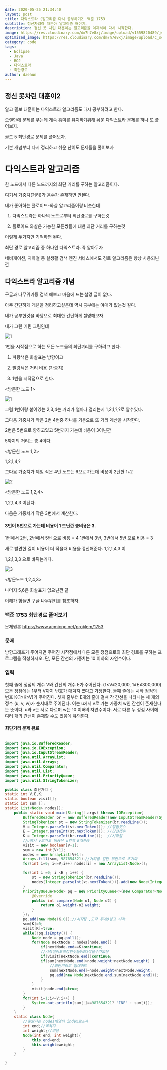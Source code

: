 ```yaml
---
date: 2020-05-25 21:34:40
layout: post
title: 다익스트라 (알고리즘 다시 공부하기2) 백준 1753
subtitle: 정신차려라 대훈아 알고리즘 해야지.
description: 정신 못 차린 대훈이는 알고리즘을 이제서야 다시 시작한다.
image: https://res.cloudinary.com/dm7h7e8xj/image/upload/v1559820489/js-code_n83m7a.jpg
optimized_image: https://res.cloudinary.com/dm7h7e8xj/image/upload/c_scale,w_380/v1559820489/js-code_n83m7a.jpg
category: code
tags:
  - Eclipse
  - Java
  - BOJ
  - 다익스트라
  - 최단경로
author: daehun
---
```



## 정신 못차린 대훈이2

알고 쫄보 대훈이는 다익스트라 알고리즘도 다시 공부하려고 한다.

오랜만에 문제를 푸는데 계속 흥미를 유지하기위해 쉬운 다익스트라 문제를 하나 또 풀어보자.

골드 5 최단경로 문제를 풀어보자.

기본 개념부터 다시 정리하고 쉬운 난이도 문제들을 풀어보자

# 다익스트라 알고리즘

한 노드에서 다른 노드까지의 최단 거리를 구하는 알고리즘이다.

여기서 가중치(거리)가 음수가 존재하면 안된다.

내가 좋아하는 플로이드-와샬 알고리즘이랑 비슷한데

1. 다익스트라는 하나의 노드로부터 최단경로를 구하는것

2. 플로이드 와샬은 가능한 모든쌍들에 대한 최단 거리를 구하는것

이렇게 두가지만 기억하면 된다.

최단 경로 알고리즘 중 하나인 다익스트라. 꼭 알아두자

네비게이션, 지하철 등 실생활 검색 엔진 서비스에서도 경로 알고리즘은 항상 사용되닌깐

## 다익스트라 알고리즘 개념

구글과 나무위키등 검색 해보고 마음에 드는 설명 글이 없다.

아주 간단하게 개념을 정리하고싶은데 역시 공부에는 야매가 없는것 같다.

내가 공부한것을 바탕으로 최대한 간단하게 설명해보자

내가 그린 기린 그림인데

![1](../assets/img/work/da1.png)

1번을 시작점으로 하는 모든 노드들의 최단거리를 구하려고 한다.


1. 파랑색은 화살표는 방향이고

2. 빨강색은 거리 비용 (가중치)

3. 1번을 시작점으로 한다.

<방문한 노드 1>

![1](../assets/img/work/da2.png)

그럼 1번이랑 붙어있는 2,3,4는 거리가 얼마나 걸리는지 1,2,1,?,?로 알수있다.

그다음 가중치가 작은 2번 4번중 하나를 기준으로 또 거리 계산을 시작한다.

2번은 5번으로 향하고있고 5번까지 가는데 비용이 3이닌깐

5까지의 거리는 총 4이다.

<방문한 노드 1,2>

1,2,1,4,?

그다음 가중치가 제일 작은 4번 노드는 6으로 가는데 비용이 2닌깐 1+2

![2](../assets/img/work/da3.png)

<방문한 노드 1,2,4>

1,2,1,4,3 이된다.

다음은 가중치가 작은 3번에서 계산한다.

#### 3번이 5번으로 가는데 비용이 1 드닌깐 총비용은 3.

1번에서 2번, 2번에서 5번 으로 비용 = 4
1번에서 3번, 3번에서 5번 으로 비용 = 3

새로 발견한 길이 비용이 더 적을때 비용을 갱신해준다.
1,2,1,4,3 이

1,2,1,3,3 으로 바뀌는거다.

![3](../assets/img/work/da4.png)

<방문노드 1,2,4,3>

나머지 5,6은 화살표가 없으닌깐 끝

이해가 힘들면 구글 나무위키를 참조하자.

### 백준 1753 최단경로 풀어보기
문제원본 https://www.acmicpc.net/problem/1753

### 문제 
방향그래프가 주어지면 주어진 시작점에서 다른 모든 정점으로의 최단 경로를 구하는 프로그램을 작성하시오. 단, 모든 간선의 가중치는 10 이하의 자연수이다.

### 입력 
첫째 줄에 정점의 개수 V와 간선의 개수 E가 주어진다. (1≤V≤20,000, 1≤E≤300,000) 모든 정점에는 1부터 V까지 번호가 매겨져 있다고 가정한다. 둘째 줄에는 시작 정점의 번호 K(1≤K≤V)가 주어진다. 셋째 줄부터 E개의 줄에 걸쳐 각 간선을 나타내는 세 개의 정수 (u, v, w)가 순서대로 주어진다. 이는 u에서 v로 가는 가중치 w인 간선이 존재한다는 뜻이다. u와 v는 서로 다르며 w는 10 이하의 자연수이다. 서로 다른 두 정점 사이에 여러 개의 간선이 존재할 수도 있음에 유의한다.

#### 최단거리 문제 완료

```java

import java.io.BufferedReader;
import java.io.IOException;
import java.io.InputStreamReader;
import java.util.ArrayList;
import java.util.Arrays;
import java.util.Comparator;
import java.util.List;
import java.util.PriorityQueue;
import java.util.StringTokenizer;

public class 최단거리 {
static int V,E,K;
static boolean visit[];
static int sum [];
static List<Node> nodes[];
	public static void main(String[] args) throws IOException{
		BufferedReader br = new BufferedReader(new InputStreamReader(System.in));
		StringTokenizer st = new StringTokenizer(br.readLine());
		V = Integer.parseInt(st.nextToken()); //정점갯수
		E = Integer.parseInt(st.nextToken()); //간선갯수
		K = Integer.parseInt(br.readLine());  //시작점
		//u에서 v로가고 비용은 w인게 E개만큼
		visit = new boolean[V+1];
		sum = new int[V+1];
		nodes = new ArrayList[V+1];
		Arrays.fill(sum, 987654321);//거리를 일단 무한으로 초기화
		for(int i=0; i<=V;i++) nodes[i] = new ArrayList<Node>();
		
		for(int i =0; i <E ; i++) {
			st = new StringTokenizer(br.readLine());
			nodes[Integer.parseInt(st.nextToken())].add(new Node(Integer.parseInt(st.nextToken()),Integer.parseInt(st.nextToken())));
		}
		PriorityQueue<Node> pq = new PriorityQueue<>(new Comparator<Node>() {
			@Override
			public int compare(Node o1, Node o2) {
				return o1.weight-o2.weight;
			}
		});
		pq.add(new Node(K,0));//시작점 ,도착 무게0넣고 시작
		sum[K]=0;
		visit[K]=true;
		while(!pq.isEmpty()) {
			Node node = pq.poll();
			for(Node nextNode : nodes[node.end]) {
				if(nextNode.end==K)continue;
				//시작점이도착점인것들0보다작을수가없음
				if(visit[nextNode.end])continue;
				if(sum[nextNode.end]>node.weight+nextNode.weight) {
					//최단거리로 업데이트
					sum[nextNode.end]=node.weight+nextNode.weight;
					pq.add(new Node(nextNode.end,sum[nextNode.end]));
				}
			}
			visit[node.end]=true;
		}
		for(int i=1;i<=V;i++) {
			System.out.println(sum[i]==987654321? "INF" : sum[i]);
		}
	}
	static class Node{
		//출발지는 nodes배열의 index로쓰자
		int end;//목적지
		int weight;//비용
		Node(int end, int weight){
			this.end=end;
			this.weight=weight;
		}
	}

}

```
